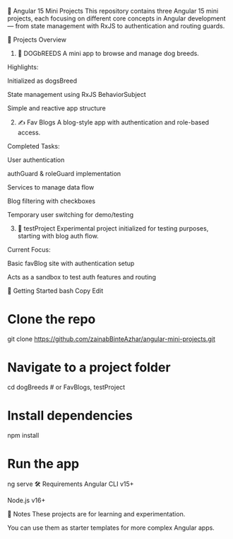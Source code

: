 🧪 Angular 15 Mini Projects
This repository contains three Angular 15 mini projects, each focusing on different core concepts in Angular development — from state management with RxJS to authentication and routing guards.

📁 Projects Overview
1. 🐶 DOGbREEDS
A mini app to browse and manage dog breeds.

Highlights:

Initialized as dogsBreed

State management using RxJS BehaviorSubject

Simple and reactive app structure

2. ✍️ Fav Blogs
A blog-style app with authentication and role-based access.

Completed Tasks:

User authentication

authGuard & roleGuard implementation

Services to manage data flow

Blog filtering with checkboxes

Temporary user switching for demo/testing

3. 🧪 testProject
Experimental project initialized for testing purposes, starting with blog auth flow.

Current Focus:

Basic favBlog site with authentication setup

Acts as a sandbox to test auth features and routing

🚀 Getting Started
bash
Copy
Edit
# Clone the repo
git clone https://github.com/zainabBinteAzhar/angular-mini-projects.git

# Navigate to a project folder
cd dogBreeds  # or FavBlogs, testProject

# Install dependencies
npm install

# Run the app
ng serve
🛠️ Requirements
Angular CLI v15+

Node.js v16+

📌 Notes
These projects are for learning and experimentation.

You can use them as starter templates for more complex Angular apps.


